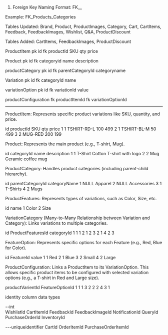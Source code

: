 1. Foreign Key Naming
Format: FK_<ChildTable>_<ParentTable>

Example: FK_Products_Categories

Tables Updated:
Brand, Product, ProductImages, Category, Cart, CartItems, Feedback, FeedbackImages, Wishlist, Q&A, ProductDiscount

Tables Added:
CartItems, FeedbackImages, ProductDiscount

ProductItem
pk id
fk productId
SKU
qty
price

Product
pk id
fk categoryid
name
description

productCategory
pk id
fk parentCategoryId
categoryname

Variation
pk id
fk categoryId
name

variationOption
pk id
fk variationId
value

productConfiguration
fk productItemId
fk variationOptionId

________________
ProductItem:
Represents specific product variations like SKU, quantity, and price.

id	productId	SKU	qty	price
1	1	TSHIRT-RD-L	100	499
2	1	TSHIRT-BL-M	50	499
3	2	MUG-RED	200	199

Product:
Represents the main product (e.g., T-shirt, Mug).

id	categoryId	name	description
1	1	T-Shirt	Cotton T-shirt with logo
2	2	Mug	Ceramic coffee mug

ProductCategory:
Handles product categories (including parent-child hierarchy).

id	parentCategoryId	categoryName
1	NULL	Apparel
2	NULL	Accessories
3	1	T-Shirts
4	2	Mugs

ProductFeatures:
Represents types of variations, such as Color, Size, etc.

id	name
1	Color
2	Size

VariationCategory (Many-to-Many Relationship between Variation and Category):
Links variations to multiple categories.

id	ProductFeaturesId	categoryId
1	1					1
2	1					2
3	2					1
4	2					3

FeatureOption:
Represents specific options for each Feature (e.g., Red, Blue for Color).

id	FeatureId	value
1	1			Red
2	1			Blue
3	2			Small
4	2			Large

ProductConfiguration:
Links a ProductItem to its VariationOption. This allows specific product items to be configured with selected variation options (e.g., a T-shirt in Red and Large size).


productVarientId	FeatureOptionId
1					1
1					3
2					2
2					4
3					1



identity column data types

--int			
WishlistId
CartItemId
FeedbackId
FeedbackImageId
NotificationId
QueryId
PurchaseOrderId
InventoryId

---uniqueidentifier
CartId
OrderItemId
PurchaseOrderItemId